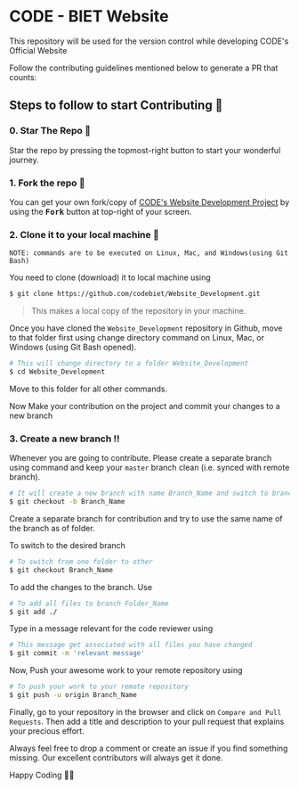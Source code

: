 # CODE - BIET Website
This repository will be used for the version control while developing CODE's Official Website

Follow the contributing guidelines mentioned below to generate a PR that counts:


## Steps to follow to start Contributing :scroll:

### 0. Star The Repo :star2:

Star the repo by pressing the topmost-right button to start your wonderful journey.


### 1. Fork the repo :fork_and_knife:

You can get your own fork/copy of <a href="https://github.com/codebiet/Website_Development.git">CODE's Website Development Project</a> by using the <kbd><b>Fork</b></kbd> button at top-right of your screen.


### 2. Clone it to your local machine :busts_in_silhouette:

`NOTE: commands are to be executed on Linux, Mac, and Windows(using Git Bash)`

You need to clone (download) it to local machine using

```sh
$ git clone https://github.com/codebiet/Website_Development.git
```

> This makes a local copy of the repository in your machine.

Once you have cloned the `Website_Development` repository in Github, move to that folder first using change directory command on Linux, Mac, or Windows (using Git Bash opened).

```sh
# This will change directory to a folder Website_Development
$ cd Website_Development
```

Move to this folder for all other commands.

Now Make your contribution on the project and commit your changes to a new branch

### 3. Create a new branch :bangbang:

Whenever you are going to contribute. Please create a separate branch using command and keep your `master` branch clean (i.e. synced with remote branch).

```sh
# It will create a new branch with name Branch_Name and switch to branch Folder_Name
$ git checkout -b Branch_Name
```

Create a separate branch for contribution and try to use the same name of the branch as of folder.

To switch to the desired branch

```sh
# To switch from one folder to other
$ git checkout Branch_Name
```

To add the changes to the branch. Use

```sh
# To add all files to branch Folder_Name
$ git add ./
```

Type in a message relevant for the code reviewer using

```sh
# This message get associated with all files you have changed
$ git commit -m 'relevant message'
```

Now, Push your awesome work to your remote repository using

```sh
# To push your work to your remote repository
$ git push -u origin Branch_Name
```

Finally, go to your repository in the browser and click on `Compare and Pull Requests`.
Then add a title and description to your pull request that explains your precious effort.

Always feel free to drop a comment or create an issue if you find something missing. Our excellent contributors will always get it done.
 
Happy Coding 🎉🎉

